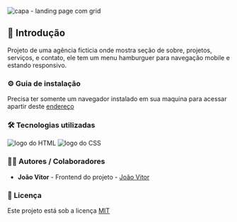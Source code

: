 ![capa - landing page com grid](https://github.com/JoaoVitor2004/landing-page-com-grid-agencia-xyz/assets/143558833/c05574b0-cf98-45e2-a0b5-9acae0bd3df2)

## 🎯 Introdução

Projeto de uma agência ficticia onde mostra seção de sobre, projetos, serviços, e contato, ele tem um menu hamburguer para navegação mobile e estando responsivo.

### ⚙ Guia de instalação

Precisa ter somente um navegador instalado em sua maquina para acessar apartir deste [endereço](https://JoaoVitor2004.github.io/landing-page-com-grid-agencia-xyz)

### 🛠 Tecnologias utilizadas

<div>
  <img src="https://img.shields.io/badge/HTML5-E34F26?style=for-the-badge&logo=html5&logoColor=white" alt="logo do HTML">
  <img src="https://img.shields.io/badge/CSS3-1572B6?style=for-the-badge&logo=css3&logoColor=white" alt="logo do CSS">
</div>

### 👨‍💻 Autores / Colaboradores

- **João Vitor** - Frontend do projeto - [João Vitor](https://www.linkedin.com/in/JoaoVitorsouzaa)

### 📃 Licença

Este projeto está sob a licença [MIT]()
